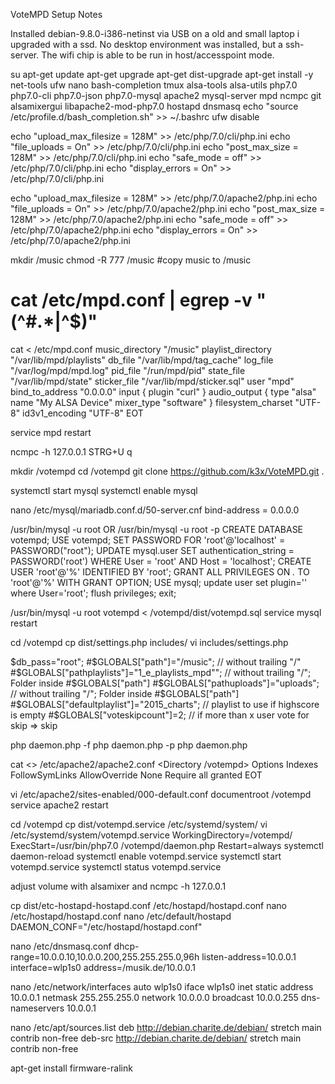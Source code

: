 VoteMPD Setup Notes


Installed debian-9.8.0-i386-netinst via USB on a old and small laptop i upgraded with a ssd. No desktop environment was installed, but a ssh-server. The wifi chip is able to be run in host/accesspoint mode.

su
apt-get update
apt-get upgrade
apt-get dist-upgrade
apt-get install -y net-tools ufw nano bash-completion tmux alsa-tools alsa-utils php7.0 php7.0-cli php7.0-json php7.0-mysql apache2 mysql-server mpd ncmpc git alsamixergui libapache2-mod-php7.0 hostapd dnsmasq
echo "source /etc/profile.d/bash_completion.sh" >> ~/.bashrc
ufw disable


echo "upload_max_filesize = 128M" >> /etc/php/7.0/cli/php.ini
echo "file_uploads = On" >> /etc/php/7.0/cli/php.ini
echo "post_max_size = 128M" >> /etc/php/7.0/cli/php.ini
echo "safe_mode = off" >> /etc/php/7.0/cli/php.ini
echo "display_errors = On" >> /etc/php/7.0/cli/php.ini

echo "upload_max_filesize = 128M" >> /etc/php/7.0/apache2/php.ini
echo "file_uploads = On" >> /etc/php/7.0/apache2/php.ini
echo "post_max_size = 128M" >> /etc/php/7.0/apache2/php.ini
echo "safe_mode = off" >> /etc/php/7.0/apache2/php.ini
echo "display_errors = On" >> /etc/php/7.0/apache2/php.ini

mkdir /music
chmod -R 777 /music
#copy music to /music

# cat /etc/mpd.conf | egrep -v "(^#.*|^$)"

cat <<EOT > /etc/mpd.conf
music_directory         "/music"
playlist_directory      "/var/lib/mpd/playlists"
db_file                 "/var/lib/mpd/tag_cache"
log_file                "/var/log/mpd/mpd.log"
pid_file                "/run/mpd/pid"
state_file              "/var/lib/mpd/state"
sticker_file            "/var/lib/mpd/sticker.sql"
user                    "mpd"
bind_to_address         "0.0.0.0"
input {
        plugin "curl"
}
audio_output {
        type            "alsa"
        name            "My ALSA Device"
        mixer_type      "software" 
}
filesystem_charset      "UTF-8"
id3v1_encoding          "UTF-8"
EOT


service mpd restart

ncmpc -h 127.0.0.1
STRG+U
q


mkdir /votempd
cd /votempd
git clone https://github.com/k3x/VoteMPD.git .

systemctl start mysql
systemctl enable mysql


nano /etc/mysql/mariadb.conf.d/50-server.cnf
bind-address = 0.0.0.0

/usr/bin/mysql -u root OR /usr/bin/mysql -u root -p
CREATE DATABASE votempd;
USE votempd;
SET PASSWORD FOR 'root'@'localhost' = PASSWORD("root");
UPDATE mysql.user SET authentication_string = PASSWORD('root') WHERE User = 'root' AND Host = 'localhost';
CREATE USER 'root'@'%' IDENTIFIED BY 'root';
GRANT ALL PRIVILEGES ON *.* TO 'root'@'%' WITH GRANT OPTION;
USE mysql;
update user set plugin='' where User='root';
flush privileges;
exit;

/usr/bin/mysql -u root votempd < /votempd/dist/votempd.sql
service mysql restart

cd /votempd
cp dist/settings.php includes/
vi includes/settings.php


$db_pass="root";
#$GLOBALS["path"]="/music"; // without trailing "/"
#$GLOBALS["pathplaylists"]="1_e_playlists_mpd""; // without trailing "/"; Folder inside #$GLOBALS["path"]
#$GLOBALS["pathuploads"]="uploads"; // without trailing "/"; Folder inside #$GLOBALS["path"]
#$GLOBALS["defaultplaylist"]="2015_charts"; // playlist to use if highscore is empty
#$GLOBALS["voteskipcount"]=2; // if more than x user vote for skip => skip

php daemon.php -f
php daemon.php -p
php daemon.php


cat <<EOT >> /etc/apache2/apache2.conf
<Directory /votempd>
        Options Indexes FollowSymLinks
        AllowOverride None
        Require all granted
</Directory>
EOT

vi /etc/apache2/sites-enabled/000-default.conf
documentroot /votempd
service apache2 restart


cd /votempd
cp dist/votempd.service /etc/systemd/system/
vi /etc/systemd/system/votempd.service
WorkingDirectory=/votempd/
ExecStart=/usr/bin/php7.0 /votempd/daemon.php
Restart=always
systemctl daemon-reload
systemctl enable votempd.service
systemctl start votempd.service
systemctl status votempd.service


adjust volume with alsamixer and ncmpc -h 127.0.0.1


cp dist/etc-hostapd-hostapd.conf /etc/hostapd/hostapd.conf
nano /etc/hostapd/hostapd.conf
nano /etc/default/hostapd
DAEMON_CONF="/etc/hostapd/hostapd.conf"


nano /etc/dnsmasq.conf
dhcp-range=10.0.0.10,10.0.0.200,255.255.255.0,96h
listen-address=10.0.0.1
interface=wlp1s0
address=/musik.de/10.0.0.1

nano /etc/network/interfaces
auto wlp1s0
iface wlp1s0 inet static
address 10.0.0.1
netmask 255.255.255.0
network 10.0.0.0
broadcast 10.0.0.255
dns-nameservers 10.0.0.1


nano /etc/apt/sources.list
deb http://debian.charite.de/debian/ stretch main contrib non-free
deb-src http://debian.charite.de/debian/ stretch main contrib non-free

apt-get install firmware-ralink
